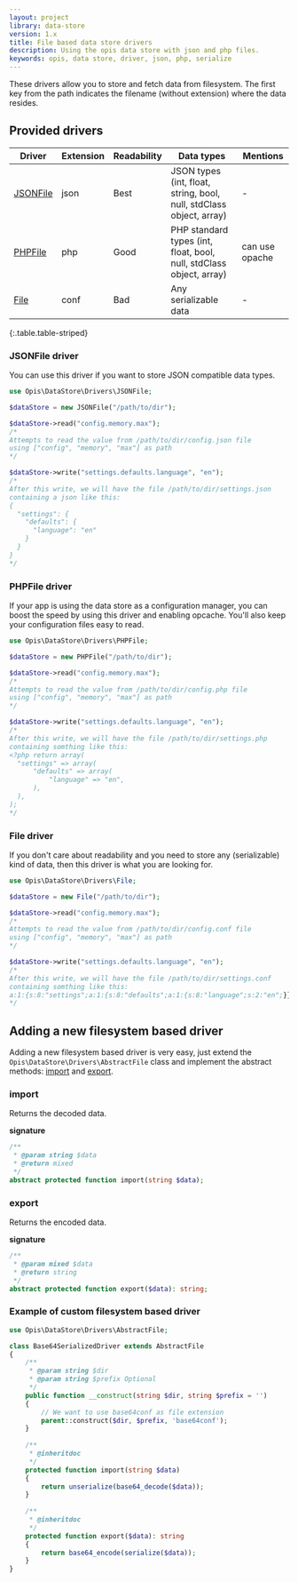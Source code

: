 ```yaml
---
layout: project
library: data-store
version: 1.x
title: File based data store drivers
description: Using the opis data store with json and php files.
keywords: opis, data store, driver, json, php, serialize
---
```


These drivers allow you to store and fetch data from filesystem. The first
key from the path indicates the filename (without extension) where the data resides.


## Provided drivers

| Driver | Extension | Readability | Data types | Mentions |
|---|---|---|---|---|
| [JSONFile](#jsonfile-driver) | json | Best | JSON types (int, float, string, bool, null, stdClass object, array) |  - |
| [PHPFile](#phpfile-driver) | php | Good |  PHP standard types (int, float, bool, null, stdClass object, array) |  can use opache |
| [File](#file-driver) | conf |  Bad |  Any serializable data |  - |
{:.table.table-striped}

### JSONFile driver

You can use this driver if you want to store JSON compatible data types.

```php
use Opis\DataStore\Drivers\JSONFile;

$dataStore = new JSONFile("/path/to/dir");

$dataStore->read("config.memory.max");
/*
Attempts to read the value from /path/to/dir/config.json file
using ["config", "memory", "max"] as path
*/

$dataStore->write("settings.defaults.language", "en");
/*
After this write, we will have the file /path/to/dir/settings.json
containing a json like this:
{
  "settings": {
    "defaults": {
      "language": "en"
    }
  }
}
*/
```

### PHPFile driver

If your app is using the data store as a configuration manager,
you can boost the speed by using this driver and enabling opcache.
You'll also keep your configuration files easy to read.

```php
use Opis\DataStore\Drivers\PHPFile;

$dataStore = new PHPFile("/path/to/dir");

$dataStore->read("config.memory.max");
/*
Attempts to read the value from /path/to/dir/config.php file
using ["config", "memory", "max"] as path
*/

$dataStore->write("settings.defaults.language", "en");
/*
After this write, we will have the file /path/to/dir/settings.php
containing somthing like this:
<?php return array(
  "settings" => array(
      "defaults" => array(
          "language" => "en",
      ),
  ),
);
*/
```

### File driver

If you don't care about readability and you need to store any (serializable)
kind of data, then this driver is what you are looking for.

```php
use Opis\DataStore\Drivers\File;

$dataStore = new File("/path/to/dir");

$dataStore->read("config.memory.max");
/*
Attempts to read the value from /path/to/dir/config.conf file
using ["config", "memory", "max"] as path
*/

$dataStore->write("settings.defaults.language", "en");
/*
After this write, we will have the file /path/to/dir/settings.conf
containing somthing like this:
a:1:{s:8:"settings";a:1:{s:8:"defaults";a:1:{s:8:"language";s:2:"en";}}}
*/
```

## Adding a new filesystem based driver

Adding a new filesystem based driver is very easy, just extend the 
`Opis\DataStore\Drivers\AbstractFile` class and implement the abstract methods:
[import](#import) and [export](#export).

### import

Returns the decoded data.

**signature**

```php
/**
 * @param string $data
 * @return mixed
 */
abstract protected function import(string $data);
```

### export

Returns the encoded data.

**signature**

```php
/**
 * @param mixed $data
 * @return string
 */
abstract protected function export($data): string;
```

### Example of custom filesystem based driver

```php
use Opis\DataStore\Drivers\AbstractFile;

class Base64SerializedDriver extends AbstractFile 
{
    /**
     * @param string $dir
     * @param string $prefix Optional
     */
    public function __construct(string $dir, string $prefix = '')
    {
        // We want to use base64conf as file extension
        parent::construct($dir, $prefix, 'base64conf');
    }
    
    /**
     * @inheritdoc
     */
    protected function import(string $data)
    {
        return unserialize(base64_decode($data));
    }
    
    /**
     * @inheritdoc
     */
    protected function export($data): string
    {
        return base64_encode(serialize($data));
    }
}
```